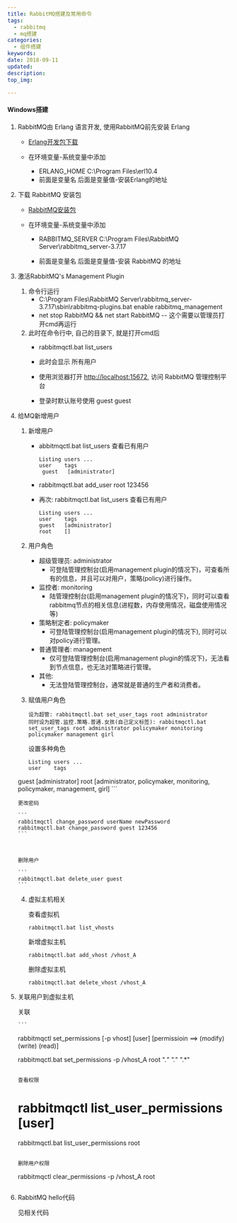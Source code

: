 ```yaml
---
title: RabbitMQ搭建及常用命令
tags:
  - rabbitmq
  - mq搭建
categories:
  - 组件搭建
keywords: 
date: 2018-09-11
updated: 
description: 
top_img:

---
```




#### Windows搭建

1. RabbitMQ由 Erlang 语言开发, 使用RabbitMQ前先安装 Erlang
   	- [Erlang开发包下载](https://www.erlang.org/downloads)
    
    - 在环境变量-系统变量中添加 
      	- ERLANG_HOME  C:\Program Files\erl10.4
    	- 前面是变量名 后面是变量值-安装Erlang的地址


   	
2. 下载 RabbitMQ 安装包
   - [RabbitMQ安装包](https://www.rabbitmq.com/install-windows.html)
   
   - 在环境变量-系统变量中添加
   
     - RABBITMQ_SERVER C:\Program Files\RabbitMQ Server\rabbitmq_server-3.7.17
   
   	 - 前面是变量名 后面是变量值-安装 RabbitMQ 的地址
   
     
   
3. 激活RabbitMQ's Management Plugin

    1. 命令行运行 
       - C:\Program Files\RabbitMQ Server\rabbitmq_server-3.7.17\sbin\rabbitmq-plugins.bat  enable  rabbitmq_management
       - net  stop  RabbitMQ  &&  net  start  RabbitMQ    -- 这个需要以管理员打开cmd再运行
    2. 此时在命令行中, 自己的目录下, 就是打开cmd后
       - rabbitmqctl.bat  list_users
       
       - 此时会显示 所有用户
       
       - 使用浏览器打开 [http://localhost:15672](http://localhost:15672), 访问 RabbitMQ 管理控制平台
       
       - 登录时默认账号使用 guest guest
       
         
    
4. 给MQ新增用户

    1. 新增用户

		- abbitmqctl.bat list_users 查看已有用户
    
           ```
           Listing users ...
           user    tags
            guest   [administrator]
           ```
    
		- rabbitmqctl.bat add_user root 123456
	
		- 再次: rabbitmqctl.bat list_users 查看已有用户
	
          ```
          Listing users ...
          user    tags
          guest   [administrator]
          root    []
          ```
    
    2. 用户角色
       - 超级管理员: administrator
         - 可登陆管理控制台(启用management plugin的情况下)，可查看所有的信息，并且可以对用户，策略(policy)进行操作。
       - 监控者: monitoring
         - 陆管理控制台(启用management plugin的情况下)，同时可以查看rabbitmq节点的相关信息(进程数，内存使用情况，磁盘使用情况等) 
       - 策略制定者: policymaker
         - 可登陆管理控制台(启用management plugin的情况下), 同时可以对policy进行管理。
       - 普通管理者: management
         - 仅可登陆管理控制台(启用management plugin的情况下)，无法看到节点信息，也无法对策略进行管理。
       - 其他: 
         - 无法登陆管理控制台，通常就是普通的生产者和消费者。
    
    3. 赋值用户角色
    
       ```
       设为超管: rabbitmqctl.bat set_user_tags root administrator
       同时设为超管.监控.策略.普通.女孩(自己定义标签): rabbitmqctl.bat set_user_tags root administrator policymaker monitoring policymaker management girl
       ```
	
       
       设置多种角色
       
       ```
       Listing users ...
       user    tags
    guest   [administrator]
       root    [administrator, policymaker, monitoring, policymaker, management, girl]
       ```
       
       
       
       更改密码
       
       ```
       rabbitmqctl change_password userName newPassword
       rabbitmqctl.bat change_password guest 123456
       ```
       
       
       
       删除用户
       
       ```
       rabbitmqctl.bat delete_user guest
       ```
       
    4. 虚拟主机相关
    
       查看虚拟机
    
       ```
       rabbitmqctl.bat list_vhosts
       ```
    
       
    
       新增虚拟主机
    
       ```
       rabbitmqctl.bat add_vhost /vhost_A
       ```
    
       
    
       删除虚拟主机
    
       ```
       rabbitmqctl.bat delete_vhost /vhost_A
       ```

5. 关联用户到虚拟主机

   	关联

       ```
    rabbitmqctl set_permissions [-p vhost] [user] [permissioin ==> (modify) (write) (read)]
      
   rabbitmqctl.bat set_permissions -p /vhost_A root ".*" ".*" ".*"
      ```

   查看权限

   ```
   # rabbitmqctl list_user_permissions [user]
   rabbitmqctl.bat list_user_permissions root
   ```

   删除用户权限

   ```
   rabbitmqctl clear_permissions -p /vhost_A root
   ```

6. RabbitMQ hello代码

    见相关代码